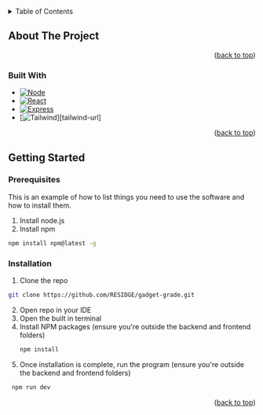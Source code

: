 <a name="readme-top"></a>

<!-- TABLE OF CONTENTS -->
<details>
  <summary>Table of Contents</summary>
  <ol>
    <li>
      <a href="#about-the-project">About The Project</a>
      <ul>
        <li><a href="#built-with">Built With</a></li>
      </ul>
    </li>
    <li>
      <a href="#getting-started">Getting Started</a>
      <ul>
        <li><a href="#prerequisites">Prerequisites</a></li>
        <li><a href="#installation">Installation</a></li>
      </ul>
    </li>
  </ol>
</details>

<!-- ABOUT THE PROJECT -->

## About The Project

<p align="right">(<a href="#readme-top">back to top</a>)</p>

### Built With

- [![Node][node.js]][node-url]
- [![React][react.js]][react-url]
- [![Express][express.js]][express-url]
- [![Tailwind][tailwindcss]][tailwind-url]

<p align="right">(<a href="#readme-top">back to top</a>)</p>

<!-- GETTING STARTED -->

## Getting Started
### Prerequisites

This is an example of how to list things you need to use the software and how to install them.

1. Install node.js
2. Install npm
  ```sh
  npm install npm@latest -g
  ```

### Installation

1. Clone the repo
```sh
git clone https://github.com/RESIDGE/gadget-grade.git
```
2. Open repo in your IDE
3. Open the built in terminal 
4. Install NPM packages (ensure you're outside the backend and frontend folders)
   ```sh
   npm install
   ```
5. Once installation is complete, run the program (ensure you're outside the backend and frontend folders)
  ```sh
   npm run dev
   ```

<p align="right">(<a href="#readme-top">back to top</a>)</p>

<!-- MARKDOWN LINKS & IMAGES -->
<!-- https://www.markdownguide.org/basic-syntax/#reference-style-links -->

[node.js]: https://img.shields.io/badge/Node.js-43853D?style=for-the-badge&logo=node.js&logoColor=white
[node-url]: https://nodejs.org/
[react.js]: https://img.shields.io/badge/React-20232A?style=for-the-badge&logo=react&logoColor=61DAFB
[react-url]: https://reactjs.org/
[express.js]: https://img.shields.io/badge/Express.js-404D59?style=for-the-badge
[express-url]: https://expressjs.com/
[tailwindcss]: https://tailwindcss.com/
[tailwindcss-url]: https://tailwindcss.com/
